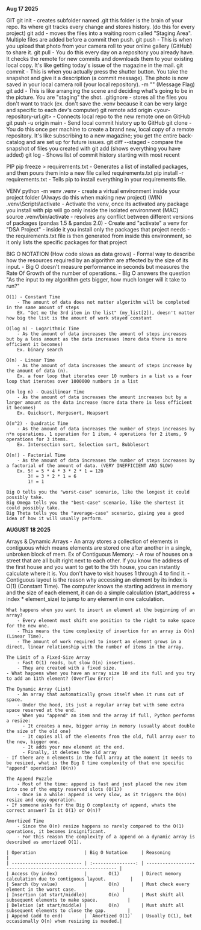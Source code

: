 **Aug 17 2025**

GIT
    git init - creates subfolder named .git this folder is the brain of your repo.  Its where git tracks every change and stores history. (do this for every project)
    git add <file> - moves the files into a waiting room called "Staging Area". Multiple files are added before a commit then push. 
    git push <file> - This is when you upload that photo from your camera roll to your online gallery (GitHub) to share it.
    git pull <file> - You do this every day on a repository you already have. It checks the remote for new commits and downloads them to your existing local copy. It's like getting today's issue of the magazine in the mail.
    git commit - This is when you actually press the shutter button. You take the snapshot and give it a description (a commit message). The photo is now saved in your local camera roll (your local repository).
        -m "<message>" (Message Flag)
    git add <file> - This is like arranging the scene and deciding what's going to be in the picture. You are "staging" the shot.
    .gitignore - stores all the files you don't want to track (ex. don't save the .venv because it can be very large and specific to each dev's computer)
    git remote add origin <your-repository-url.git> - Connects local repo to the new remote one on GitHub
    git push -u origin main - Send local commit history up to GitHub
    git clone <paste-github-url-here> - You do this once per machine to create a brand new, local copy of a remote repository. It's like subscribing to a new magazine; you get the entire back-catalog and are set up for future issues.
    git diff --staged - compare the snapshot of files you created with git add (shows everything you have added)
    git log - Shows list of commit history starting with most recent

PIP
    pip freeze > requirements.txt - Generates a list of installed packages, and then pours them into a new file called requirements.txt
    pip install -r requirements.txt - Tells pip to install everything in your requirements file.



VENV
    python -m venv .venv - create a virtual environment inside your project folder (Always do this when making new project)
    (WIN) .venv\Scripts\activate - Activate the venv, once its activated any package you install with pip will go only inside the isolated environment
    (MAC) source .venv/bin/activate 
    - resolves any conflict between different versions of packages (pandas 1.5 & pandas 2.0)
    - Create and "activate" a venv for "DSA Project"
    - inside it you install only the packages that project needs
    - the requirements.txt file is then generated from inside this environment, so it only lists the specific packages for that project


BIG O NOTATION (How code slows as data grows)
    - Formal way to describe how the resources required by an algorithm are affected by the size of its input. 
    - Big O doesn't measure performance in seconds but measures the Rate Of Growth of the number of operations.
    - Big O answers the question "As the input to my algorithm gets bigger, how much longer will it take to run?"

    O(1) - Constant Time
        - The amount of data does not matter algorithm will be completed in the same amount of steps
        EX. "Get me the 3rd item in the list" (my_list[2]), doesn't matter how big the list is the amount of work stayed constant
    
    O(log n) - Logarithmic Time
        - As the amount of data increases the amount of steps increases but by a less amount as the data increases (more data there is more efficient it becomes)
        Ex. binary search

    O(n) - Linear Time
        - As the amount of data increases the amount of steps increase by the amount of data (n).
        Ex. a four loop that iterates over 10 numbers in a list vs a four loop that iterates over 1000000 numbers in a list

    O(n log n) - Quasilinear Time
        - As the amount of data increases the amount increases but by a larger amount as the data increase (more data there is less efficient it becomes)
        Ex. Quicksort, Mergesort, Heapsort

    O(n^2) - Quadratic Time
        - As the amount of data increases the number of steps increases by n*n operations. 1 operation for 1 item, 4 operations for 2 items, 9 operations for 3 items. 
        Ex. Intersection sort, Selection sort, Bubblesort

    O(n!) - Factorial Time
        - As the amount of data increases the number of steps increases by a factorial of the amount of data. (VERY INEFFICIENT AND SLOW)
        Ex. 5! = 5 * 4 * 3 * 2 * 1 = 120
            3! = 3 * 2 * 1 = 6
            1! = 1

    Big O tells you the "worst-case" scenario, like the longest it could possibly take.
    Big Omega tells you the "best-case" scenario, like the shortest it could possibly take.
    Big Theta tells you the "average-case" scenario, giving you a good idea of how it will usually perform. 

**AUGUST 18 2025**

Arrays & Dynamic Arrays
    - An array stores a collection of elements in contiguous which means elements are stored one after another in a single, unbroken block of mem.
    Ex of Contiguous Memory:
        - A row of houses on a street that are all built right next to each other.  If you know the address of the first house and you want to get to the 5th house, you can instantly calculate where it is. You don't have to visit houses 1 through 4 to find it.
    - Contiguous layout is the reason why accessing an element by its index is O(1) (Constant Time). The computer knows the starting address in memory and the size of each element, it can do a simple calculation (start_address + index * element_size) to jump to any element in one calculation.

    What happens when you want to insert an element at the beginning of an array?
        - Every element must shift one position to the right to make space for the new one.
        - This means the time complexity of insertion for an array is O(n) (Linear Time).
        - The amount of work required to insert an element grows in a direct, linear relationship with the number of items in the array.
    
    The Limit of a Fixed-Size Array
        - Fast O(1) reads, but slow O(n) insertions.
        - They are created with a fixed size.
    - What happens when you have an array size 10 and its full and you try to add an 11th element? (Overflow Error)

    The Dynamic Array (List)
        - An array that automatically grows itself when it runs out of space.
        - Under the hood, its just a regular array but with some extra space reserved at the end.
        - When you "append" an item and the array if full, Python performs a resize:
          - It creates a new, bigger array in memory (usually about double the size of the old one)
          - It copies all of the elements from the old, full array over to the new, bigger one.
          - It adds your new element at the end.
          - Finally, it deletes the old array
    - If there are n elements in the full array at the moment it needs to be resized, what is the Big O time complexity of that one specific "append" operation? (O(n))
    
    The Append Puzzle
        - Most of the time: append is fast and just placed the new item into one of the empty reserved slots (O(1))
        - Once in a while: append is very slow, as it triggers the O(n) resize and copy operation.
    - If someone asks for the Big O complexity of append, whats the correct answer? Is it O(1) or O(n)?

    Amortized Time
        - Since the O(n) resize happens so rarely compared to the O(1) operations, it becomes insignificant.
        - For this reason the complexity of a append on a dynamic array is described as amortized O(1).

    | Operation                  | Big O Notation     | Reasoning                                                   |
    | -------------------------- | :----------------: | ----------------------------------------------------------- |
    | Access (by index)          |        O(1)        | Direct memory calculation due to contiguous layout.         |
    | Search (by value)          |        O(n)        | Must check every element in the worst case.                 |
    | Insertion (at start/middle)|        O(n)        | Must shift all subsequent elements to make space.           |
    | Deletion (at start/middle) |        O(n)        | Must shift all subsequent elements to close the gap.        |
    | Append (add to end)        | `Amortized O(1)`   | Usually O(1), but occasionally O(n) when resizing is needed.|
